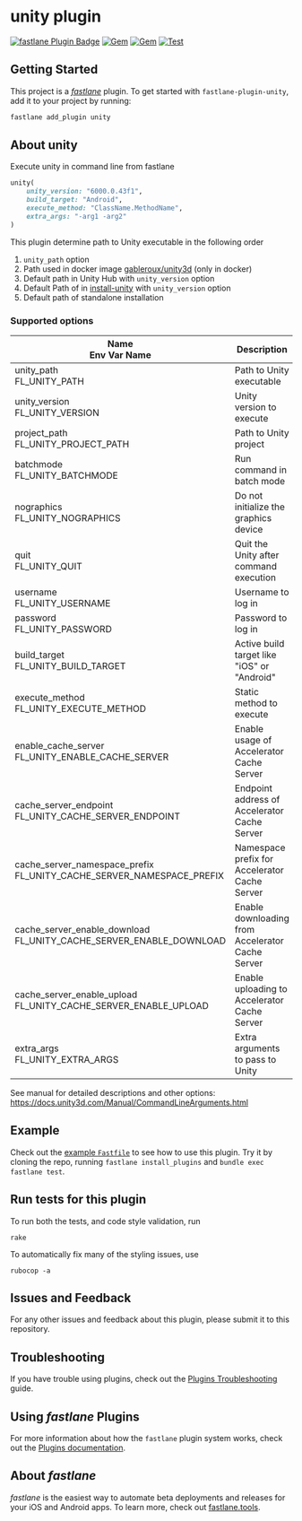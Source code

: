 # unity plugin

[![fastlane Plugin Badge](https://rawcdn.githack.com/fastlane/fastlane/master/fastlane/assets/plugin-badge.svg)](https://rubygems.org/gems/fastlane-plugin-unity)
[![Gem](https://img.shields.io/gem/v/fastlane-plugin-unity)](https://rubygems.org/gems/fastlane-plugin-unity)
[![Gem](https://img.shields.io/gem/dt/fastlane-plugin-unity)](https://rubygems.org/gems/fastlane-plugin-unity)
[![Test](https://github.com/safu9/fastlane-plugin-unity/workflows/Test/badge.svg)](https://github.com/safu9/fastlane-plugin-unity/actions?query=workflow%3ATest)

## Getting Started

This project is a [_fastlane_](https://github.com/fastlane/fastlane) plugin. To get started with `fastlane-plugin-unity`, add it to your project by running:

```bash
fastlane add_plugin unity
```

## About unity

Execute unity in command line from fastlane

```ruby
unity(
    unity_version: "6000.0.43f1",
    build_target: "Android",
    execute_method: "ClassName.MethodName",
    extra_args: "-arg1 -arg2"
)
```

This plugin determine path to Unity executable in the following order

1. `unity_path` option
1. Path used in docker image [gableroux/unity3d](https://gitlab.com/gableroux/unity3d) (only in docker)
1. Default path in Unity Hub with `unity_version` option
1. Default Path of in [install-unity](https://github.com/sttz/install-unity) with `unity_version` option
1. Default path of standalone installation

### Supported options

| Name <br/> Env Var Name                                                    | Description                                      | Default     |
|----------------------------------------------------------------------------|--------------------------------------------------|-------------|
| unity_path <br/> FL_UNITY_PATH                                             | Path to Unity executable                         |             |
| unity_version <br/> FL_UNITY_VERSION                                       | Unity version to execute                         |             |
| project_path <br/> FL_UNITY_PROJECT_PATH                                   | Path to Unity project                            | Current Dir |
| batchmode <br/> FL_UNITY_BATCHMODE                                         | Run command in batch mode                        | true        |
| nographics <br/> FL_UNITY_NOGRAPHICS                                       | Do not initialize the graphics device            | true        |
| quit <br/> FL_UNITY_QUIT                                                   | Quit the Unity after command execution           | true        |
| username <br/> FL_UNITY_USERNAME                                           | Username to log in                               |             |
| password <br/> FL_UNITY_PASSWORD                                           | Password to log in                               |             |
| build_target <br/> FL_UNITY_BUILD_TARGET                                   | Active build target like "iOS" or "Android"      |             |
| execute_method <br/> FL_UNITY_EXECUTE_METHOD                               | Static method to execute                         |             |
| enable_cache_server <br/> FL_UNITY_ENABLE_CACHE_SERVER                     | Enable usage of Accelerator Cache Server         |             |
| cache_server_endpoint <br/> FL_UNITY_CACHE_SERVER_ENDPOINT                 | Endpoint address of Accelerator Cache Server     |             |
| cache_server_namespace_prefix <br/> FL_UNITY_CACHE_SERVER_NAMESPACE_PREFIX | Namespace prefix for Accelerator Cache Server    |             |
| cache_server_enable_download <br/> FL_UNITY_CACHE_SERVER_ENABLE_DOWNLOAD   | Enable downloading from Accelerator Cache Server |             |
| cache_server_enable_upload <br/> FL_UNITY_CACHE_SERVER_ENABLE_UPLOAD       | Enable uploading to Accelerator Cache Server     |             |
| extra_args <br/> FL_UNITY_EXTRA_ARGS                                       | Extra arguments to pass to Unity                 |             |

See manual for detailed descriptions and other options: https://docs.unity3d.com/Manual/CommandLineArguments.html

## Example

Check out the [example `Fastfile`](fastlane/Fastfile) to see how to use this plugin. Try it by cloning the repo, running `fastlane install_plugins` and `bundle exec fastlane test`.

## Run tests for this plugin

To run both the tests, and code style validation, run

```
rake
```

To automatically fix many of the styling issues, use
```
rubocop -a
```

## Issues and Feedback

For any other issues and feedback about this plugin, please submit it to this repository.

## Troubleshooting

If you have trouble using plugins, check out the [Plugins Troubleshooting](https://docs.fastlane.tools/plugins/plugins-troubleshooting/) guide.

## Using _fastlane_ Plugins

For more information about how the `fastlane` plugin system works, check out the [Plugins documentation](https://docs.fastlane.tools/plugins/create-plugin/).

## About _fastlane_

_fastlane_ is the easiest way to automate beta deployments and releases for your iOS and Android apps. To learn more, check out [fastlane.tools](https://fastlane.tools).
